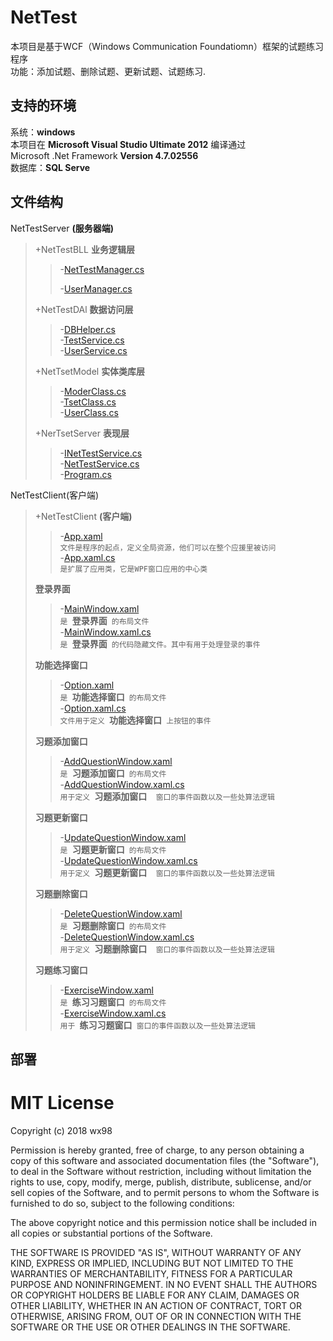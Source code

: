 # NetTest
本项目是基于WCF（Windows Communication Foundatiomn）框架的试题练习程序   
功能：添加试题、删除试题、更新试题、试题练习.
## 支持的环境
系统：__windows__   
本项目在  __Microsoft Visual Studio Ultimate 2012__  编译通过   
Microsoft .Net Framework __Version 4.7.02556__    
数据库：__SQL Serve__

## 文件结构
NetTestServer __(服务器端)__    
>+NetTestBLL __业务逻辑层__   
>>-[NetTestManager.cs](/NetTestServer/NetTestBLL/TestManager.cs)   
>>   
>>-[UserManager.cs](/NetTestServer/NetTestBLL/UserManager.cs)   
>
>+NetTestDAl __数据访问层__
>>-[DBHelper.cs](/NetTestServer/NetTestDAL/DBHelper.cs)   
>>-[TestService.cs](/NetTestServer/NetTestDAL/TestService.cs)    
>>-[UserService.cs](/NetTestServer/NetTestDAL/UserService.cs)   
>
>+NetTsetModel __实体类库层__   
>>-[ModerClass.cs](/NetTestServer/NetTestModel/ModelClass.cs)   
>>-[TsetClass.cs](/NetTestServer/NetTestModel/TestClass.cs)   
>>-[UserClass.cs](/NetTestServer/NetTestModel/UserClass.cs)   
>
>+NerTsetServer __表现层__   
>>-[INetTestService.cs](/NetTestServer/NetTestServer/INetTestService.cs)   
>>-[NetTestService.cs](/NetTestServer/NetTestServer/NetTestService.cs)   
>>-[Program.cs](/NetTestServer/NetTestServer/Program.cs)   

NetTestClient(客户端)     
>+NetTestClient __(客户端)__    
>
>>-[App.xaml](/NetTestClient/NetTestClient/App.xaml)    
>>`文件是程序的起点，定义全局资源，他们可以在整个应援里被访问 `  
>>-[App.xaml.cs](/NetTestClient/NetTestClient/App.xaml.cs)    
>>`是扩展了应用类，它是WPF窗口应用的中心类`   
>
>__登录界面__
>>-[MainWindow.xaml](/NetTestClient/NetTestClient/MainWindow.xaml)   
>>`是 `__登录界面__` 的布局文件`   
>>-[MainWindow.xaml.cs](/NetTestClient/NetTestClient/MainWindow.xaml.cs)   
>>`是 `__登录界面__` 的代码隐藏文件。其中有用于处理登录的事件`    
>
>__功能选择窗口__
>>-[Option.xaml](/NetTestClient/NetTestClient/Option.xaml)    
>>`是 `__功能选择窗口__` 的布局文件`   
>>-[Option.xaml.cs](/NetTestClient/NetTestClient/Option.xaml.cs)   
>>`文件用于定义 `__功能选择窗口__` 上按钮的事件`   
>
>__习题添加窗口__
>>-[AddQuestionWindow.xaml](/NetTestClient/NetTestClient/AddQuestionWindow.xaml)   
>>`是 `__习题添加窗口__` 的布局文件`    
>>-[AddQuestionWindow.xaml.cs](/NetTestClient/NetTestClient/AddQuestionWindow.xaml.cs)   
>>`用于定义 `__习题添加窗口__`  窗口的事件函数以及一些处算法逻辑`   
>
>__习题更新窗口__
>>-[UpdateQuestionWindow.xaml](/NetTestClient/NetTestClient/UpdateQuestionWindow.xaml)   
>>`是 `__习题更新窗口__` 的布局文件`     
>>-[UpdateQuestionWindow.xaml.cs](/NetTestClient/NetTestClient/UpdateQuestionWindow.xaml.cs)   
>>`用于定义 `__习题更新窗口__`  窗口的事件函数以及一些处算法逻辑`   
>
>__习题删除窗口__   
>>-[DeleteQuestionWindow.xaml](/NetTestClient/NetTestClient/DeleteQuestionWindow.xaml)   
>>`是 `__习题删除窗口__` 的布局文件`   
>>-[DeleteQuestionWindow.xaml.cs](/NetTestClient/NetTestClient/DeleteQuestionWindow.xaml.cs)   
>>`用于定义 `__习题删除窗口__`  窗口的事件函数以及一些处算法逻辑`   
>    
>__习题练习窗口__   
>>-[ExerciseWindow.xaml](/NetTestClient/NetTestClient/ExerciseWindow.xaml)   
>>`是 `__练习习题窗口__` 的布局文件`  
>>-[ExerciseWindow.xaml.cs](/NetTestClient/NetTestClient/ExerciseWindow.xaml.cs)   
>>`用于 `__练习习题窗口__` 窗口的事件函数以及一些处算法逻辑`

## 部署


MIT License
======
Copyright (c) 2018 wx98

Permission is hereby granted, free of charge, to any person obtaining a copy
of this software and associated documentation files (the "Software"), to deal
in the Software without restriction, including without limitation the rights
to use, copy, modify, merge, publish, distribute, sublicense, and/or sell
copies of the Software, and to permit persons to whom the Software is
furnished to do so, subject to the following conditions:

The above copyright notice and this permission notice shall be included in all
copies or substantial portions of the Software.

THE SOFTWARE IS PROVIDED "AS IS", WITHOUT WARRANTY OF ANY KIND, EXPRESS OR
IMPLIED, INCLUDING BUT NOT LIMITED TO THE WARRANTIES OF MERCHANTABILITY,
FITNESS FOR A PARTICULAR PURPOSE AND NONINFRINGEMENT. IN NO EVENT SHALL THE
AUTHORS OR COPYRIGHT HOLDERS BE LIABLE FOR ANY CLAIM, DAMAGES OR OTHER
LIABILITY, WHETHER IN AN ACTION OF CONTRACT, TORT OR OTHERWISE, ARISING FROM,
OUT OF OR IN CONNECTION WITH THE SOFTWARE OR THE USE OR OTHER DEALINGS IN THE
SOFTWARE.
